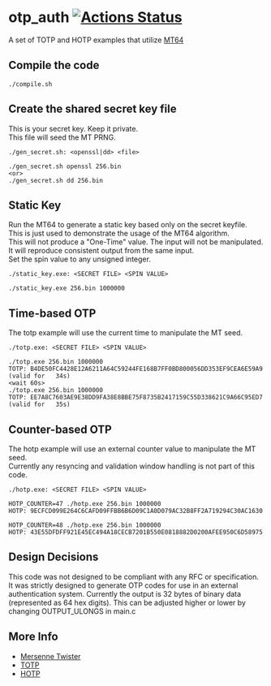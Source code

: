 # otp_auth [![Actions Status](https://github.com/Fullaxx/otp_auth/workflows/CI/badge.svg)](https://github.com/Fullaxx/otp_auth/actions)
A set of TOTP and HOTP examples that utilize [MT64](http://www.math.sci.hiroshima-u.ac.jp/m-mat/MT/VERSIONS/C-LANG/mt19937-64.c)

## Compile the code
```
./compile.sh
```

## Create the shared secret key file
This is your secret key. Keep it private. \
This file will seed the MT PRNG.
```
./gen_secret.sh: <openssl|dd> <file>

./gen_secret.sh openssl 256.bin
<or>
./gen_secret.sh dd 256.bin
```

## Static Key
Run the MT64 to generate a static key based only on the secret keyfile. \
This is just used to demonstrate the usage of the MT64 algorithm. \
This will not produce a "One-Time" value. The input will not be manipulated. \
It will reproduce consistent output from the same input. \
Set the spin value to any unsigned integer.
```
./static_key.exe: <SECRET FILE> <SPIN VALUE>

./static_key.exe 256.bin 1000000
```

## Time-based OTP
The totp example will use the current time to manipulate the MT seed.
```
./totp.exe: <SECRET FILE> <SPIN VALUE>

./totp.exe 256.bin 1000000
TOTP: B4DE50FC4428E12A6211A64C59244FE168B7FF0BD800056DD353EF9CEA6E59A9 (valid for   34s)
<wait 60s>
./totp.exe 256.bin 1000000
TOTP: EE7A8C7603AE9E38DD9FA38E8BBE75F8735B2417159C55D338621C9A66C95ED7 (valid for   35s)
```

## Counter-based OTP
The hotp example will use an external counter value to manipulate the MT seed. \
Currently any resyncing and validation window handling is not part of this code.
```
./hotp.exe: <SECRET FILE> <SPIN VALUE>

HOTP_COUNTER=47 ./hotp.exe 256.bin 1000000
HOTP: 9ECFCD099E264C6CAFD09FFBB6B6D09C1A0D079AC32B8FF2A719294C30AC1630

HOTP_COUNTER=48 ./hotp.exe 256.bin 1000000
HOTP: 43E55DFDFF921E45EC494A18CECB7201B550E0818882D0200AFEE950C6D58975
```

## Design Decisions
This code was not designed to be compliant with any RFC or specification. It was strictly designed to generate OTP codes for use in an external authentication system.
Currently the output is 32 bytes of binary data (represented as 64 hex digits). This can be adjusted higher or lower by changing OUTPUT_ULONGS in main.c

## More Info
* [Mersenne Twister](https://en.wikipedia.org/wiki/Mersenne_Twister)
* [TOTP](https://en.wikipedia.org/wiki/Time-based_one-time_password)
* [HOTP](https://en.wikipedia.org/wiki/HMAC-based_one-time_password)

